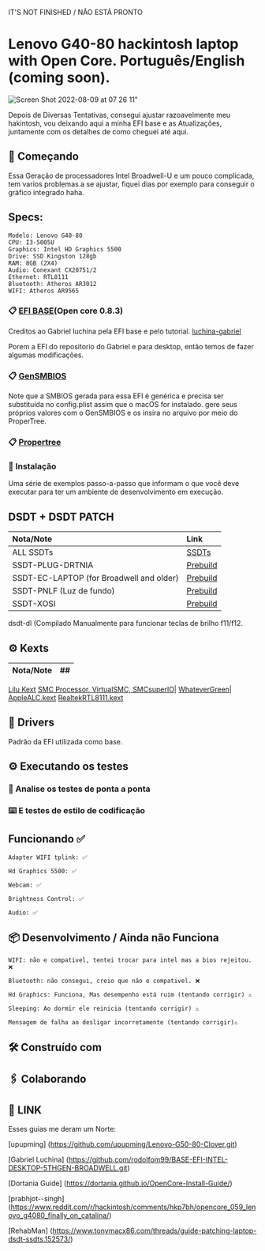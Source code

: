 IT'S NOT FINISHED / NÃO ESTÁ PRONTO
# Lenovo G40-80 hackintosh laptop with Open Core. Português/English (coming soon).
![Screen Shot 2022-08-09 at 07 26 11](https://user-images.githubusercontent.com/111351901/184874734-33abe973-97cc-4b47-b708-f5dd3a31f458.png)"


Depois de Diversas Tentativas, consegui ajustar razoavelmente meu hakintosh, vou deixando aqui a minha EFI base e as Atualizações, juntamente com os detalhes de como cheguei até aqui.

## 🚀 Começando

Essa Geração de processadores Intel Broadwell-U e um pouco complicada, tem varios problemas a se ajustar, fiquei dias por exemplo para conseguir o gráfico integrado haha.
## Specs:
```
Modelo: Lenovo G40-80
CPU: I3-5005U
Graphics: Intel HD Graphics 5500 
Drive: SSD Kingston 128gb 
RAM: 8GB (2X4) 
Audio: Conexant CX20751/2
Ethernet: RTL8111
Bluetooth: Atheros AR3012
WIFI: Atheros AR9565
```
### 📋 [EFI BASE](https://github.com/luchina-gabriel/BASE-EFI-INTEL-DESKTOP-5THGEN-BROADWELL.git)(Open core 0.8.3)
Creditos ao Gabriel luchina pela EFI base e pelo tutorial.
[luchina-gabriel](https://github.com/luchina-gabriel)

Porem a EFI do repositorio do Gabriel e para desktop, então temos de fazer algumas modificações.

### 📋 [GenSMBIOS](https://github.com/corpnewt/GenSMBIOS)
Note que a SMBIOS gerada para essa EFI é genérica e precisa ser substituída no config.plist assim que o macOS for instalado. gere seus próprios valores com o GenSMBIOS e os insira no arquivo por meio do ProperTree.

### 📋 [Propertree](https://github.com/corpnewt/ProperTree)


### 🔧 Instalação

Uma série de exemplos passo-a-passo que informam o que você deve executar para ter um ambiente de desenvolvimento em execução.

## DSDT + DSDT PATCH
Nota/Note|Link
:---|:---
ALL SSDTs |[SSDTs](https://dortania.github.io/Getting-Started-With-ACPI/ssdt-platform.html#desktop)
SSDT-PLUG-DRTNIA|[Prebuild](https://github.com/dortania/Getting-Started-With-ACPI/blob/master/extra-files/compiled/SSDT-PLUG-DRTNIA.aml)
SSDT-EC-LAPTOP (for Broadwell and older)|[Prebuild](https://github.com/dortania/Getting-Started-With-ACPI/blob/master/extra-files/compiled/SSDT-EC-LAPTOP.aml)
SSDT-PNLF (Luz de fundo)|[Prebuild](https://github.com/dortania/Getting-Started-With-ACPI/blob/master/extra-files/compiled/SSDT-PNLF.aml)
SSDT-XOSI|[Prebuild](https://dortania.github.io/Getting-Started-With-ACPI/Laptops/trackpad)
dsdt-dl (Compilado Manualmente para funcionar teclas de brilho f11/f12.
## ⚙️ Kexts
Nota/Note|##
:---|:---
[Lilu Kext](https://github.com/acidanthera/Lilu/releases)
[SMC Processor, VirtualSMC, SMCsuperIO](https://github.com/acidanthera/VirtualSMC/releases)|
[WhateverGreen](https://github.com/acidanthera/WhateverGreen/releases)|
[AppleALC.kext](https://github.com/acidanthera/AppleALC/releases)
[RealtekRTL8111.kext](https://github.com/Mieze/RTL8111_driver_for_OS_X/releases)
## 🔧 Drivers

Padrão da EFI utilizada como base.

## ⚙️ Executando os testes

### 🔩 Analise os testes de ponta a ponta


### ⌨️ E testes de estilo de codificação

## Funcionando ✅
```
Adapter WIFI tplink: ✅

Hd Graphics 5500: ✅

Webcam: ✅

Brightness Control: ✅

Audio: ✅
```
## 📦 Desenvolvimento / Ainda não Funciona
```
WIFI: não e compativel, tentei trocar para intel mas a bios rejeitou. ❌

Bluetooth: não consegui, creio que não e compativel. ❌

Hd Graphics: Funciona, Mas desempenho está ruim (tentando corrigir) ⚠️

Sleeping: Ao dormir ele reinicia (tentando corrigir) ⚠️

Mensagem de falha ao desligar incorretamente (tentando corrigir)⚠️
```

## 🛠️ Construído com


## 🖇️ Colaborando

## 📌 LINK 
Esses guias me deram um Norte:

[upupming] (https://github.com/upupming/Lenovo-G50-80-Clover.git)

[Gabriel Luchina] (https://github.com/rodolfom99/BASE-EFI-INTEL-DESKTOP-5THGEN-BROADWELL.git)

[Dortania Guide] (https://dortania.github.io/OpenCore-Install-Guide/)

[prabhjot--singh] (https://www.reddit.com/r/hackintosh/comments/hkp7bh/opencore_059_lenovo_g4080_finally_on_catalina/)

[RehabMan] (https://www.tonymacx86.com/threads/guide-patching-laptop-dsdt-ssdts.152573/)
